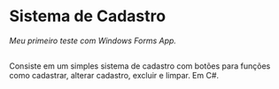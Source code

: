 # Sistema de Cadastro
_Meu primeiro teste com Windows Forms App._
##
Consiste em um simples sistema de cadastro com botões para funções como cadastrar, alterar cadastro, excluir e limpar. Em C#.
##
